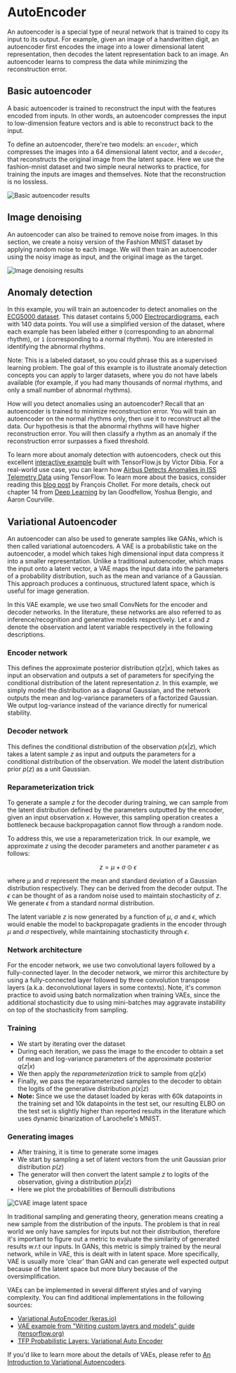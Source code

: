 # AutoEncoder

An autoencoder is a special type of neural network that is trained to copy its input to its output. For example, given an image of a handwritten digit, an autoencoder first encodes the image into a lower dimensional latent representation, then decodes the latent representation back to an image. An autoencoder learns to compress the data while minimizing the reconstruction error. 

## Basic autoencoder

A basic autoencoder is trained to reconstruct the input with the features encoded from inputs. In other words, an autoencoder compresses the input to low-dimension feature vectors and is able to reconstruct back to the input.

To define an autoencoder, there're two models: an `encoder`, which compresses the images into a 64 dimensional latent vector, and a `decoder`, that reconstructs the original image from the latent space. Here we use the fashion-mnist dataset and two simple neural networks to practice, for training the inputs are images and themselves. Note that the reconstruction is no lossless.

![Basic autoencoder results](https://github.com/tensorflow/docs/blob/master/site/en/tutorials/generative/images/intro_autoencoder_result.png?raw=1)


## Image denoising

An autoencoder can also be trained to remove noise from images. In this section, we create a noisy version of the Fashion MNIST dataset by applying random noise to each image. We will then train an autoencoder using the noisy image as input, and the original image as the target.

![Image denoising results](https://github.com/tensorflow/docs/blob/master/site/en/tutorials/generative/images/image_denoise_fmnist_results.png?raw=1)


## Anomaly detection

In this example, you will train an autoencoder to detect anomalies on the [ECG5000 dataset](http://www.timeseriesclassification.com/description.php?Dataset=ECG5000). This dataset contains 5,000 [Electrocardiograms](https://en.wikipedia.org/wiki/Electrocardiography), each with 140 data points. You will use a simplified version of the dataset, where each example has been labeled either `0` (corresponding to an abnormal rhythm), or `1` (corresponding to a normal rhythm). You are interested in identifying the abnormal rhythms.

Note: This is a labeled dataset, so you could phrase this as a supervised learning problem. The goal of this example is to illustrate anomaly detection concepts you can apply to larger datasets, where you do not have labels available (for example, if you had many thousands of normal rhythms, and only a small number of abnormal rhythms).

How will you detect anomalies using an autoencoder? Recall that an autoencoder is trained to minimize reconstruction error. You will train an autoencoder on the normal rhythms only, then use it to reconstruct all the data. Our hypothesis is that the abnormal rhythms will have higher reconstruction error. You will then classify a rhythm as an anomaly if the reconstruction error surpasses a fixed threshold.

To learn more about anomaly detection with autoencoders, check out this excellent [interactive example](https://anomagram.fastforwardlabs.com/#/) built with TensorFlow.js by Victor Dibia. For a real-world use case, you can learn how [Airbus Detects Anomalies in ISS Telemetry Data](https://blog.tensorflow.org/2020/04/how-airbus-detects-anomalies-iss-telemetry-data-tfx.html) using TensorFlow. To learn more about the basics, consider reading this [blog post](https://blog.keras.io/building-autoencoders-in-keras.html) by François Chollet. For more details, check out chapter 14 from [Deep Learning](https://www.deeplearningbook.org/) by Ian Goodfellow, Yoshua Bengio, and Aaron Courville.


## Variational Autoencoder

An autoencoder can also be used to generate samples like GANs, which is then called variational autoencoders. A VAE is a probabilistic take on the autoencoder, a model which takes high dimensional input data compress it into a smaller representation. Unlike a traditional autoencoder, which maps the input onto a latent vector, a VAE maps the input data into the parameters of a probability distribution, such as the mean and variance of a Gaussian. This approach produces a continuous, structured latent space, which is useful for image generation.

In this VAE example, we use two small ConvNets for the encoder and decoder networks. In the literature, these networks are also referred to as inference/recognition and generative models respectively. Let $x$ and $z$ denote the observation and latent variable respectively in the following descriptions.

### Encoder network
This defines the approximate posterior distribution $q(z|x)$, which takes as input an observation and outputs a set of parameters for specifying the conditional distribution of the latent representation $z$. 
In this example, we simply model the distribution as a diagonal Gaussian, and the network outputs the mean and log-variance parameters of a factorized Gaussian. 
We output log-variance instead of the variance directly for numerical stability.

### Decoder network 
This defines the conditional distribution of the observation $p(x|z)$, which takes a latent sample $z$ as input and outputs the parameters for a conditional distribution of the observation.
We model the latent distribution prior $p(z)$ as a unit Gaussian.

### Reparameterization trick
To generate a sample $z$ for the decoder during training, we can sample from the latent distribution defined by the parameters outputted by the encoder, given an input observation $x$.
However, this sampling operation creates a bottleneck because backpropagation cannot flow through a random node.

To address this, we use a reparameterization trick.
In our example, we approximate $z$ using the decoder parameters and another parameter $\epsilon$ as follows:

$$z = \mu + \sigma \odot \epsilon$$

where $\mu$ and $\sigma$ represent the mean and standard deviation of a Gaussian distribution respectively. They can be derived from the decoder output. The $\epsilon$ can be thought of as a random noise used to maintain stochasticity of $z$. We generate $\epsilon$ from a standard normal distribution.

The latent variable $z$ is now generated by a function of $\mu$, $\sigma$ and $\epsilon$, which would enable the model to backpropagate gradients in the encoder through $\mu$ and $\sigma$ respectively, while maintaining stochasticity through $\epsilon$.

### Network architecture
For the encoder network, we use two convolutional layers followed by a fully-connected layer. In the decoder network, we mirror this architecture by using a fully-connected layer followed by three convolution transpose layers (a.k.a. deconvolutional layers in some contexts). Note, it's common practice to avoid using batch normalization when training VAEs, since the additional stochasticity due to using mini-batches may aggravate instability on top of the stochasticity from sampling.

### Training

* We start by iterating over the dataset
* During each iteration, we pass the image to the encoder to obtain a set of mean and log-variance parameters of the approximate posterior $q(z|x)$
* We then apply the *reparameterization trick* to sample from $q(z|x)$
* Finally, we pass the reparameterized samples to the decoder to obtain the logits of the generative distribution $p(x|z)$
* **Note:** Since we use the dataset loaded by keras with 60k datapoints in the training set and 10k datapoints in the test set, our resulting ELBO on the test set is slightly higher than reported results in the literature which uses dynamic binarization of Larochelle's MNIST.

### Generating images

* After training, it is time to generate some images
* We start by sampling a set of latent vectors from the unit Gaussian prior distribution $p(z)$
* The generator will then convert the latent sample $z$ to logits of the observation, giving a distribution $p(x|z)$
* Here we plot the probabilities of Bernoulli distributions

![CVAE image latent space](https://github.com/tensorflow/docs/blob/master/site/en/tutorials/generative/images/cvae_latent_space.jpg?raw=1)

In traditional sampling and generating theory, generation means creating a new sample from the distribution of the inputs. The problem is that in real world we only have samples for inputs but not their distribution, therefore it's important to figure out a metric to evaluate the similarity of generated results w.r.t our inputs. In GANs, this metric is simply trained by the neural network, while in VAE, this is dealt with in latent space. More specifically, VAE is usually more 'clear' than GAN and can generate well expected output because of the latent space but more blury because of the oversimplification.

VAEs can be implemented in several different styles and of varying complexity. You can find additional implementations in the following sources:
- [Variational AutoEncoder (keras.io)](https://keras.io/examples/generative/vae/)
- [VAE example from "Writing custom layers and models" guide (tensorflow.org)](https://www.tensorflow.org/guide/keras/custom_layers_and_models#putting_it_all_together_an_end-to-end_example)
- [TFP Probabilistic Layers: Variational Auto Encoder](https://www.tensorflow.org/probability/examples/Probabilistic_Layers_VAE)

If you'd like to learn more about the details of VAEs, please refer to [An Introduction to Variational Autoencoders](https://arxiv.org/abs/1906.02691).






